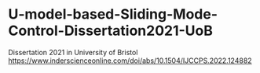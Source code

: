 # U-model-based-Sliding-Mode-Control-Dissertation2021-UoB
Dissertation 2021 in University of Bristol  
https://www.inderscienceonline.com/doi/abs/10.1504/IJCCPS.2022.124882  
